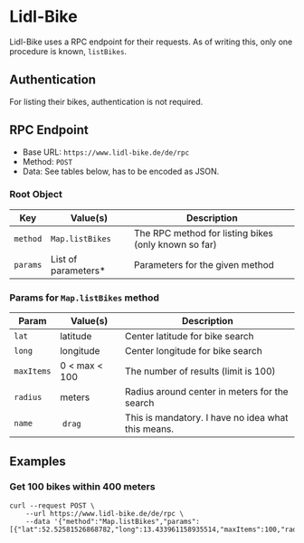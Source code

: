 # Lidl-Bike 

Lidl-Bike uses a RPC endpoint for their requests.
As of writing this, only one procedure is known, `listBikes`.

## Authentication
For listing their bikes, authentication is not required.

## RPC Endpoint

- Base URL: `https://www.lidl-bike.de/de/rpc`
- Method: `POST`
- Data: See tables below, has to be encoded as JSON.

### Root Object

Key      | Value(s)            | Description
---------|---------------------|-----------------------------------------------------
`method` | `Map.listBikes`     | The RPC method for listing bikes (only known so far)
`params` | List of parameters* | Parameters for the given method

### Params for `Map.listBikes` method

Param      | Value(s)      | Description
-----------|---------------|---------------------------------------------------
`lat`      | latitude      | Center latitude for bike search
`long`     | longitude     | Center longitude for bike search
`maxItems` | 0 < max < 100 | The number of results (limit is 100)
`radius`   | meters        | Radius around center in meters for the search
`name`     | `drag`        | This is mandatory. I have no idea what this means.

## Examples
### Get 100 bikes within 400 meters

```
curl --request POST \
    --url https://www.lidl-bike.de/de/rpc \
    --data '{"method":"Map.listBikes","params":[{"lat":52.52581526868782,"long":13.433961158935514,"maxItems":100,"radius":400,"name":"drag"}]}'
```
